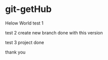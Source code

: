 # git-getHub
Helow World
test 1



test 2 
create new branch
done with this version

test 3
project done

thank you

